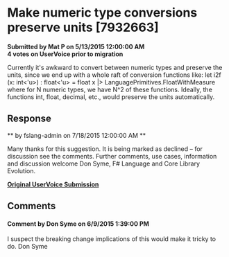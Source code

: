 # Make numeric type conversions preserve units [7932663] #

**Submitted by Mat P on 5/13/2015 12:00:00 AM**  
**4 votes on UserVoice prior to migration**  

Currently it's awkward to convert between numeric types and preserve the units, since we end up with a whole raft of conversion functions like:
let i2f (x: int<'u>) : float<'u> =
float x |> LanguagePrimitives.FloatWithMeasure
where for N numeric types, we have N^2 of these functions.
Ideally, the functions int, float, decimal, etc., would preserve the units automatically.



## Response ##
** by fslang-admin on 7/18/2015 12:00:00 AM **

Many thanks for this suggestion. It is being marked as declined – for discussion see the comments.
Further comments, use cases, information and discussion welcome
Don Syme, F# Language and Core Library Evolution.


**[Original UserVoice Submission](https://fslang.uservoice.com/forums/245727-f-language/suggestions/7932663)**


## Comments ##


#### Comment by Don Syme on 6/9/2015 1:39:00 PM ####
I suspect the breaking change implications of this would make it tricky to do.
Don Syme

